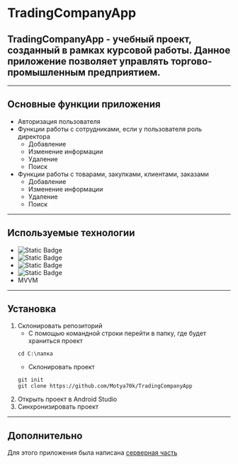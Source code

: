 # TradingCompanyApp
## TradingCompanyApp - учебный проект, созданный в рамках курсовой работы. Данное приложение позволяет управлять торгово-промышленным предприятием.
___
## Основные функции приложения
+ Авторизация пользователя
+ Функции работы с сотрудниками, если у пользователя роль директора
  + Добавление
  + Изменение информации
  + Удаление
  + Поиск
+ Функции работы с товарами, закупками, клиентами, заказами
  + Добавление
  + Изменение информации
  + Удаление
  + Поиск
___
## Используемые технологии
+ ![Static Badge](https://img.shields.io/badge/Kotlin-0095D5?style=for-the-badge&logo=kotlin&color=white)
+ ![Static Badge](https://img.shields.io/badge/-Ktor-087CFA?style=for-the-badge&logo=Ktor&logoColor=white)
+ ![Static Badge](https://img.shields.io/badge/dagger%20hilt-85EA2D?style=for-the-badge&logoColor=white)
+ ![Static Badge](https://img.shields.io/badge/kotlinx%20serialization-7F52FF?style=for-the-badge&logoColor=white)
+ MVVM
___
## Установка
1. Склонировать репозиторий
   + С помощью командной строки перейти в папку, где будет храниться проект
   ```
   cd C:\папка
   ```
   + Склонировать проект
   ```
   git init
   git clone https://github.com/Motya70k/TradingCompanyApp
   ```
2. Открыть проект в Android Studio
3. Синхронизировать проект
___
## Дополнительно
Для этого приложения была написана [серверная часть](https://github.com/Motya70k/trading_company_backend)

